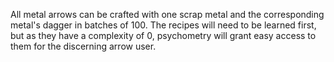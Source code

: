 All metal arrows can be crafted with one scrap metal and the corresponding metal's dagger in batches of 100. The recipes will need to be learned first, but as they have a complexity of 0, psychometry will grant easy access to them for the discerning arrow user.
